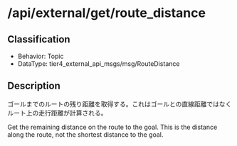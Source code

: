 # /api/external/get/route_distance

## Classification

- Behavior: Topic
- DataType: tier4_external_api_msgs/msg/RouteDistance

## Description

ゴールまでのルートの残り距離を取得する。これはゴールとの直線距離ではなくルート上の走行距離が計算される。

Get the remaining distance on the route to the goal. This is the distance along the route, not the shortest distance to the goal.
